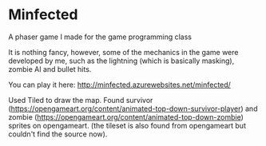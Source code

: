 # Minfected
A phaser game I made for the game programming class

It is nothing fancy, however, some of the mechanics in the game were developed by me, such as the lightning (which is basically masking), zombie AI and bullet hits.

You can play it here: http://minfected.azurewebsites.net/minfected/

Used Tiled to draw the map. Found survivor (https://opengameart.org/content/animated-top-down-survivor-player) and zombie (https://opengameart.org/content/animated-top-down-zombie) sprites on opengameart. (the tileset is also found from opengameart but couldn't find the source now).
